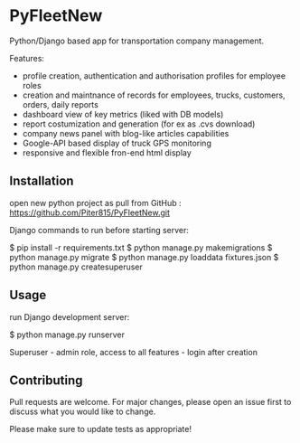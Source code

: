 # PyFleetNew

Python/Django based app for transportation company management. 

Features:
- profile creation, authentication and authorisation profiles for employee roles
- creation and maintnance of records for employees, trucks, customers, orders, daily reports
- dashboard view of key metrics (liked with DB models)
- report costumization and generation (for ex as .cvs download)
- company news panel with blog-like articles capabilities
- Google-API based display of truck GPS monitoring
- responsive and flexible fron-end html display

## Installation

open new python project as pull from GitHub : https://github.com/Piter815/PyFleetNew.git

Django commands to run before starting server:

$ pip install -r requirements.txt
$ python manage.py makemigrations
$ python manage.py migrate
$ python manage.py loaddata fixtures.json
$ python manage.py createsuperuser

## Usage

run Django development server:

$ python manage.py runserver

Superuser - admin role, access to all features - login after creation 

## Contributing

Pull requests are welcome. For major changes, please open an issue first to discuss what you would like to change.

Please make sure to update tests as appropriate!

